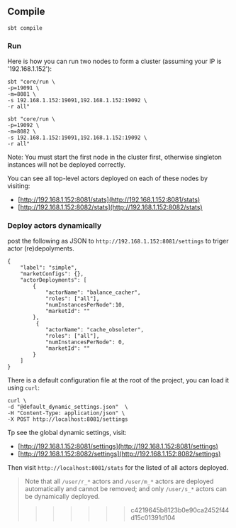 

## Compile
```
sbt compile
```

### Run
Here is how you can run two nodes to form a cluster (assuming your IP is '192.168.1.152'):

```
sbt "core/run \
-p=19091 \
-m=8081 \
-s 192.168.1.152:19091,192.168.1.152:19092 \
-r all"
```

```
sbt "core/run \
-p=19092 \
-m=8082 \
-s 192.168.1.152:19091,192.168.1.152:19092 \
-r all"
```

Note: You must start the first node in the cluster first, otherwise singleton instances will not be deployed correctly.

You can see all top-level actors deployed on each of these nodes by visiting:

- [http://192.168.1.152:8081/stats](http://192.168.1.152:8081/stats)
- [http://192.168.1.152:8082/stats](http://192.168.1.152:8082/stats)

### Deploy actors dynamically

post the following as JSON to `http://192.168.1.152:8081/settings` to triger actor (re)depolyments.

```
{
    "label": "simple",
    "marketConfigs": {},
    "actorDeployments": [
        {
            "actorName": "balance_cacher",
            "roles": ["all"],
            "numInstancesPerNode":10,
            "marketId": ""
        },
         {
            "actorName": "cache_obsoleter",
            "roles": ["all"],
            "numInstancesPerNode": 0,
            "marketId": ""
        }
    ]
}

```

There is a default configuration file at the root of the project, you can load it using `curl`:

```
curl \
-d "@default_dynamic_settings.json"  \
-H "Content-Type: application/json" \
-X POST http://localhost:8081/settings

```

Tp see the  global dynamic settings, visit:

- [http://192.168.1.152:8081/settings](http://192.168.1.152:8081/settings)
- [http://192.168.1.152:8082/settings](http://192.168.1.152:8082/settings)


Then visit `http://localhost:8081/stats` for the listed of all actors deployed.

> Note that all `/user/r_*` actors and `/user/m_*` actors are deployed automatically and cannot be removed; and only `/user/s_*` actors can be dynamically deployed.
>>>>>>> c4219645b8123b0e90ca2452f44d15c01391d104
